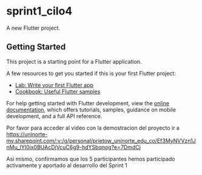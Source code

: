 # sprint1_cilo4

A new Flutter project.

## Getting Started

This project is a starting point for a Flutter application.

A few resources to get you started if this is your first Flutter project:

- [Lab: Write your first Flutter app](https://docs.flutter.dev/get-started/codelab)
- [Cookbook: Useful Flutter samples](https://docs.flutter.dev/cookbook)

For help getting started with Flutter development, view the
[online documentation](https://docs.flutter.dev/), which offers tutorials,
samples, guidance on mobile development, and a full API reference.

Por favor para acceder al video con la demostracion del proyecto ir a https://uninorte-my.sharepoint.com/:v:/g/personal/prietow_uninorte_edu_co/Ef3MyNVVzn1JnMu_lYI0ix0BUAcDjVcuC6g9-hdYSbqnog?e=7DmdCj

Asi mismo, confirmamos que los 5 participantes hemos participado activamente y aportado al desarrollo del Sprint 1
